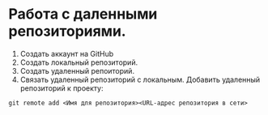 # Работа с даленными репозиториями.
1. Создать аккаунт на GitHub
2. Создать локальный репозиторий.
3. Создать удаленный репоиторий.
4. Связать удаленный репозиторий с локальным.
Добавить удаленный репозиторий к проекту:
```
git remote add <Имя для репозитория><URL-адрес репозитория в сети>
```
